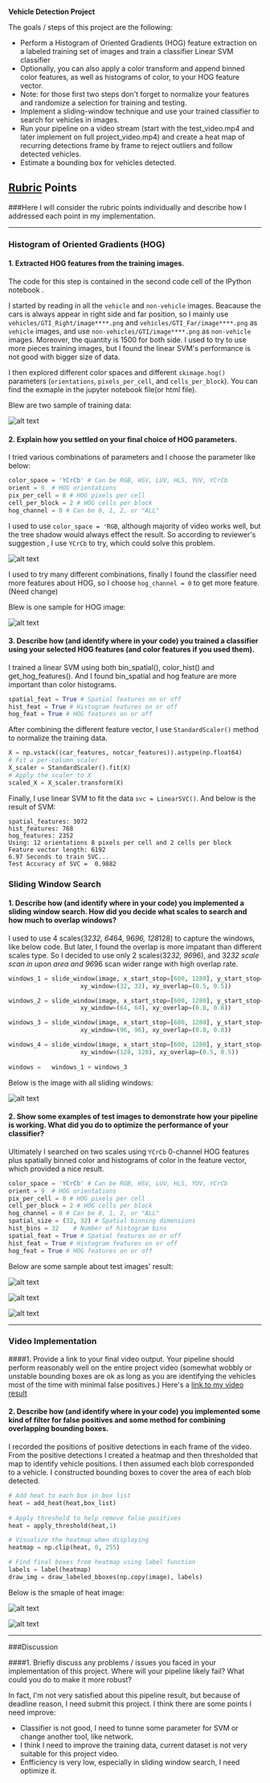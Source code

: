 **Vehicle Detection Project**

The goals / steps of this project are the following:

* Perform a Histogram of Oriented Gradients (HOG) feature extraction on a labeled training set of images and train a classifier Linear SVM classifier
* Optionally, you can also apply a color transform and append binned color features, as well as histograms of color, to your HOG feature vector. 
* Note: for those first two steps don't forget to normalize your features and randomize a selection for training and testing.
* Implement a sliding-window technique and use your trained classifier to search for vehicles in images.
* Run your pipeline on a video stream (start with the test_video.mp4 and later implement on full project_video.mp4) and create a heat map of recurring detections frame by frame to reject outliers and follow detected vehicles.
* Estimate a bounding box for vehicles detected.

[//]: # (Image References)
[image1]: ./output_images/car_nocar.png
[image2]: ./output_images/RGB_shadow.PNG
[image3]: ./output_images/car_HOG.png
[image4]: ./output_images/slide_window.png
[image5]: ./output_images/teat1_output.png
[image6]: ./output_images/teat5_output.png
[image7]: ./output_images/teat3_output.png
[image8]: ./output_images/heat_map.png
[image9]: ./output_images/slide_window_detect.png
[video1]: ./project_video.mp4

## [Rubric](https://review.udacity.com/#!/rubrics/513/view) Points
###Here I will consider the rubric points individually and describe how I addressed each point in my implementation.  

---
### Histogram of Oriented Gradients (HOG)

#### 1. Extracted HOG features from the training images.

The code for this step is contained in the second code cell of the IPython notebook .

I started by reading in all the `vehicle` and `non-vehicle` images. Beacause the cars is always appear in right side and far position, so I mainly use `vehicles/GTI_Right/image****.png` and `vehicles/GTI_Far/image****.png` as `vehicle` images, and use `non-vehicles/GTI/image****.png` as `non-vehicle` images. Moreover, the quantity is 1500 for both side. I used to try to use more pieces training images, but I found the linear SVM's performance is not good with bigger size of data.

I then explored different color spaces and different `skimage.hog()` parameters (`orientations`, `pixels_per_cell`, and `cells_per_block`). You can find the exmaple in the jupyter notebook file(or html file).

Blew are two sample of training data:

![alt text][image1]

#### 2. Explain how you settled on your final choice of HOG parameters.

I tried various combinations of parameters and I choose the parameter like below:
```python
color_space = 'YCrCb' # Can be RGB, HSV, LUV, HLS, YUV, YCrCb
orient = 9  # HOG orientations
pix_per_cell = 8 # HOG pixels per cell
cell_per_block = 2 # HOG cells per block
hog_channel = 0 # Can be 0, 1, 2, or "ALL"
```
I used to use `color_space = 'RGB`, although majority of video works well, but the tree shadow would always effect the result. So according to reviewer's suggestion , I use `YCrCb` to try, which could solve this problem.

![alt text][image2]

I used to try many different combinations, finally I found the classifier need more features about HOG, so I choose `hog_channel = 0` to get more feature.(Need change)

Blew is one sample for HOG image:

![alt text][image3]

#### 3. Describe how (and identify where in your code) you trained a classifier using your selected HOG features (and color features if you used them).

I trained a linear SVM using both bin_spatial(), color_hist() and get_hog_features(). And I found bin_spatial and hog feature are more important than color histograms.
```python
spatial_feat = True # Spatial features on or off
hist_feat = True # Histogram features on or off
hog_feat = True # HOG features on or off
```

After combining the different feature vector, I use `StandardScaler()` method to normalize the training data.

```python
X = np.vstack((car_features, notcar_features)).astype(np.float64)                        
# Fit a per-column scaler
X_scaler = StandardScaler().fit(X)
# Apply the scaler to X
scaled_X = X_scaler.transform(X)
```
Finally, I use linear SVM to fit the data `svc = LinearSVC()`. And below is the result of SVM:

```
spatial_features: 3072
hist_features: 768
hog_features: 2352
Using: 12 orientations 8 pixels per cell and 2 cells per block
Feature vector length: 6192
6.97 Seconds to train SVC...
Test Accuracy of SVC =  0.9882
```

### Sliding Window Search

#### 1. Describe how (and identify where in your code) you implemented a sliding window search.  How did you decide what scales to search and how much to overlap windows?

I used to use 4 scales(32*32, 64*64, 96*96, 128*128) to capture the windows, like below code. But later, I found the overlap is more impatant than different scales type. So I decided to use only 2 scales(32*32, 96*96), and 32*32 scale scan in upon area and 96*96 scan wider range with high overlap rate. 

```python
windows_1 = slide_window(image, x_start_stop=[600, 1280], y_start_stop=[400, 528], 
                    xy_window=(32, 32), xy_overlap=(0.5, 0.5))

windows_2 = slide_window(image, x_start_stop=[600, 1280], y_start_stop=[400, 528], 
                    xy_window=(64, 64), xy_overlap=(0.8, 0.8))

windows_3 = slide_window(image, x_start_stop=[600, 1280], y_start_stop=[400, 720], 
                    xy_window=(96, 96), xy_overlap=(0.8, 0.8))

windows_4 = slide_window(image, x_start_stop=[600, 1280], y_start_stop=[400, 720], 
                    xy_window=(128, 128), xy_overlap=(0.5, 0.5))
                    
windows =   windows_1 + windows_3  
```

Below is the image with all sliding windows:

![alt text][image4]

#### 2. Show some examples of test images to demonstrate how your pipeline is working.  What did you do to optimize the performance of your classifier?

Ultimately I searched on two scales using `YCrCb` 0-channel HOG features plus spatially binned color and histograms of color in the feature vector, which provided a nice result. 

```python
color_space = 'YCrCb' # Can be RGB, HSV, LUV, HLS, YUV, YCrCb
orient = 9  # HOG orientations
pix_per_cell = 8 # HOG pixels per cell
cell_per_block = 2 # HOG cells per block
hog_channel = 0 # Can be 0, 1, 2, or "ALL"
spatial_size = (32, 32) # Spatial binning dimensions
hist_bins = 32    # Number of histogram bins
spatial_feat = True # Spatial features on or off
hist_feat = True # Histogram features on or off
hog_feat = True # HOG features on or off
```

Below are some sample about test images' result:

![alt text][image5]

![alt text][image6]

![alt text][image7]

---

### Video Implementation

####1. Provide a link to your final video output.  Your pipeline should perform reasonably well on the entire project video (somewhat wobbly or unstable bounding boxes are ok as long as you are identifying the vehicles most of the time with minimal false positives.)
Here's a [link to my video result](./project_video_result_20170517.mp4)


#### 2. Describe how (and identify where in your code) you implemented some kind of filter for false positives and some method for combining overlapping bounding boxes.

I recorded the positions of positive detections in each frame of the video.  From the positive detections I created a heatmap and then thresholded that map to identify vehicle positions. I then assumed each blob corresponded to a vehicle.  I constructed bounding boxes to cover the area of each blob detected.  

```python
# Add heat to each box in box list
heat = add_heat(heat,box_list)
    
# Apply threshold to help remove false positives
heat = apply_threshold(heat,1)

# Visualize the heatmap when displaying    
heatmap = np.clip(heat, 0, 255)

# Find final boxes from heatmap using label function
labels = label(heatmap)
draw_img = draw_labeled_bboxes(np.copy(image), labels)
```
Below is the smaple of heat image:

![alt text][image9]

![alt text][image8]

---

###Discussion

####1. Briefly discuss any problems / issues you faced in your implementation of this project.  Where will your pipeline likely fail?  What could you do to make it more robust?

In fact, I'm not very satisfied about this pipeline result, but because of deadline reason, I need submit this project. I think there are some points I need improve:
* Classifier is not good, I need to tunne some parameter for SVM or change another tool, like network.
* I think I need to improve the training data, current dataset is not very suitable for this project video.
* Enfficiency is very low, especially in sliding window search, I need optimize it.

